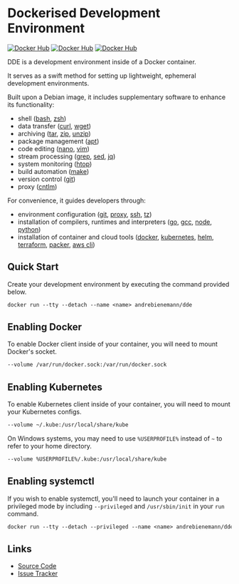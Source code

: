 # Dockerised Development Environment

[![Docker Hub](https://img.shields.io/docker/stars/andrebienemann/dde.svg)](https://hub.docker.com/r/andrebienemann/dde)
[![Docker Hub](https://img.shields.io/docker/pulls/andrebienemann/dde.svg)](https://hub.docker.com/r/andrebienemann/dde)
[![Docker Hub](https://img.shields.io/docker/image-size/andrebienemann/dde.svg)](https://hub.docker.com/r/andrebienemann/dde)

DDE is a development environment inside of a Docker container.

It serves as a swift method for setting up lightweight, ephemeral development environments.

Built upon a Debian image, it includes supplementary software to enhance its functionality:
  - shell ([bash](https://www.gnu.org/software/bash/), [zsh](https://www.zsh.org/))
  - data transfer ([curl](https://curl.se/), [wget](https://www.gnu.org/software/wget/))
  - archiving ([tar](https://www.gnu.org/software/tar/), [zip](https://linux.die.net/man/1/zip), [unzip](https://linux.die.net/man/1/unzip))
  - package management ([apt](https://wiki.debian.org/Apt))
  - code editing ([nano](https://nano-editor.org/), [vim](https://www.vim.org/))
  - stream processing ([grep](https://www.gnu.org/software/grep/manual/grep.html), [sed](https://www.gnu.org/software/sed/manual/sed.html), [jq](https://stedolan.github.io/jq/))
  - system monitoring ([htop](https://htop.dev/))
  - build automation ([make](https://www.gnu.org/software/make/))
  - version control ([git](https://git-scm.com/))
  - proxy ([cntlm](https://cntlm.sourceforge.net/))

For convenience, it guides developers through:
  - environment configuration ([git](https://git-scm.com/), [proxy](https://cntlm.sourceforge.net/), [ssh](https://linux.die.net/man/1/ssh-keygen), [tz](https://en.wikipedia.org/wiki/List_of_tz_database_time_zones))
  - installation of compilers, runtimes and interpreters ([go](https://go.dev/), [gcc](https://gcc.gnu.org/), [node](https://nodejs.org/en/), [python](https://www.python.org/))
  - installation of container and cloud tools ([docker](https://www.docker.com/), [kubernetes](https://kubernetes.io/), [helm](https://helm.sh/), [terraform](https://www.terraform.io/), [packer](https://www.packer.io/), [aws cli](https://awscli.amazonaws.com/v2/documentation/api/latest/index.html))

## Quick Start

Create your development environment by executing the command provided below.

```txt
docker run --tty --detach --name <name> andrebienemann/dde
```

## Enabling Docker

To enable Docker client inside of your container, you will need to mount Docker's socket.

```txt
--volume /var/run/docker.sock:/var/run/docker.sock
```

## Enabling Kubernetes

To enable Kubernetes client inside of your container, you will need to mount your Kubernetes configs.

```txt
--volume ~/.kube:/usr/local/share/kube
```

On Windows systems, you may need to use `%USERPROFILE%` instead of `~` to refer to your home directory.

```txt
--volume %USERPROFILE%/.kube:/usr/local/share/kube
```

## Enabling systemctl

If you wish to enable systemctl, you'll need to launch your container in a privileged mode by including `--privileged` and `/usr/sbin/init` in your `run` command.

```txt
docker run --tty --detach --privileged --name <name> andrebienemann/dde /usr/sbin/init
```

## Links

- [Source Code](https://github.com/andrebienemann/dde/)
- [Issue Tracker](https://github.com/andrebienemann/dde/issues/)
